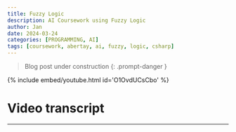```yaml
---
title: Fuzzy Logic
description: AI Coursework using Fuzzy Logic
author: Jan
date: 2024-03-24
categories: [PROGRAMMING, AI]
tags: [coursework, abertay, ai, fuzzy, logic, csharp]
---
```


> Blog post under construction
{: .prompt-danger }

{% include embed/youtube.html id='O1OvdUCsCbo' %}

# Video transcript
---